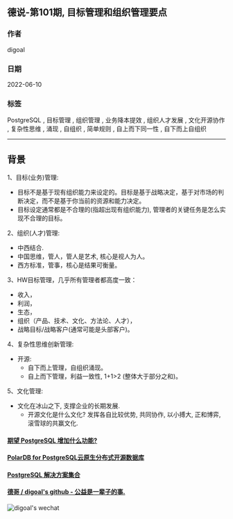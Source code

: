 ## 德说-第101期, 目标管理和组织管理要点       
    
### 作者    
digoal    
    
### 日期    
2022-06-10    
    
### 标签    
PostgreSQL , 目标管理 , 组织管理 , 业务降本提效 , 组织人才发展 , 文化开源协作 , 复杂性思维 , 涌现 , 自组织 , 简单规则 , 自上而下同一性 , 自下而上自组织     
    
----    
    
## 背景    
  
1、目标(业务)管理:  
- 目标不是基于现有组织能力来设定的。目标是基于战略决定，基于对市场的判断决定，而不是基于你当前的资源和能力决定。    
- 目标设定通常都是不合理的(指超出现有组织能力), 管理者的关键任务是怎么实现不合理的目标。    
    
2、组织(人才)管理:   
- 中西结合.     
- 中国思维，管人，管人是艺术, 核心是视人为人。    
- 西方标准，管事，核心是结果可衡量。    
    
3、HW目标管理，几乎所有管理者都高度一致：  
- 收入，  
- 利润，  
- 生态，  
- 组织（产品、技术、文化、方法论、人才），  
- 战略目标/战略客户(通常可能是头部客户)。    
    
4、复杂性思维创新管理:    
- 开源:   
    - 自下而上管理，自组织涌现。    
    - 自上而下管理，利益一致性, 1+1>2 (整体大于部分之和)。    
  
5、文化管理:   
- 文化在冰山之下, 支撑企业的长期发展.   
    - 开源文化是什么文化? 发挥各自比较优势, 共同协作, 以小搏大, 正和博弈, 滚雪球的共赢文化.  
   
  
#### [期望 PostgreSQL 增加什么功能?](https://github.com/digoal/blog/issues/76 "269ac3d1c492e938c0191101c7238216")
  
  
#### [PolarDB for PostgreSQL云原生分布式开源数据库](https://github.com/ApsaraDB/PolarDB-for-PostgreSQL "57258f76c37864c6e6d23383d05714ea")
  
  
#### [PostgreSQL 解决方案集合](https://yq.aliyun.com/topic/118 "40cff096e9ed7122c512b35d8561d9c8")
  
  
#### [德哥 / digoal's github - 公益是一辈子的事.](https://github.com/digoal/blog/blob/master/README.md "22709685feb7cab07d30f30387f0a9ae")
  
  
![digoal's wechat](../pic/digoal_weixin.jpg "f7ad92eeba24523fd47a6e1a0e691b59")
  
